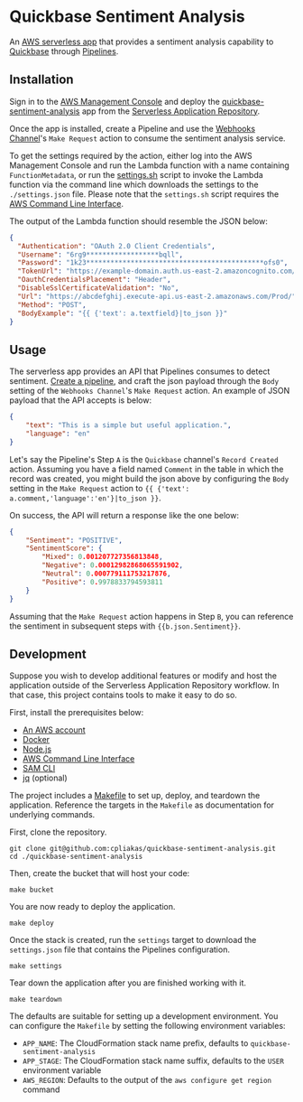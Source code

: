 # Quickbase Sentiment Analysis

An [AWS serverless app](https://docs.aws.amazon.com/serverless-application-model/latest/developerguide/what-is-sam.html) that provides a sentiment analysis capability to [Quickbase](https://www.quickbase.com/) through [Pipelines](https://help.quickbase.com/pipelines/about_quick_base_pipelines.html).

## Installation

Sign in to the [AWS Management Console](https://aws.amazon.com/) and deploy the [quickbase-sentiment-analysis](https://us-east-2.console.aws.amazon.com/lambda/home?region=us-east-2#/create/app?applicationId=arn:aws:serverlessrepo:us-east-2:791865881004:applications/quickbase-sentiment-analysis) app from the [Serverless Application Repository](https://aws.amazon.com/serverless/serverlessrepo/).

Once the app is installed, create a Pipeline and use the [Webhooks Channel](https://help.quickbase.com/pipelines/webhooks_channel.html)'s `Make Request` action to consume the sentiment analysis service.

To get the settings required by the action, either log into the AWS Management Console and run the Lambda function with a name containing `FunctionMetadata`, or run the [settings.sh](settings.sh) script to invoke the Lambda function via the command line which downloads the settings to the `./settings.json` file. Please note that the `settings.sh` script requires the [AWS Command Line Interface](https://docs.aws.amazon.com/cli/latest/userguide/installing.html).

The output of the Lambda function should resemble the JSON below:

```json
{
  "Authentication": "OAuth 2.0 Client Credentials",
  "Username": "6rg9******************bqll",
  "Password": "1k23********************************************ofs0",
  "TokenUrl": "https://example-domain.auth.us-east-2.amazoncognito.com/oauth2/token",
  "OauthCredentialsPlacement": "Header",
  "DisableSslCertificateValidation": "No",
  "Url": "https://abcdefghij.execute-api.us-east-2.amazonaws.com/Prod/",
  "Method": "POST",
  "BodyExample": "{{ {'text': a.textfield}|to_json }}"
}
```

## Usage

The serverless app provides an API that Pipelines consumes to detect sentiment. [Create a pipeline](https://help.quickbase.com/pipelines/creating_pipelines.html), and craft the json payload through the `Body` setting of the `Webhooks Channel`'s `Make Request` action. An example of JSON payload that the API accepts is below:

```json
{
    "text": "This is a simple but useful application.",
    "language": "en"
}
```

Let's say the Pipeline's Step `A` is the `Quickbase` channel's `Record Created` action. Assuming you have a field named `Comment` in the table in which the record was created, you might build the json above by configuring the `Body` setting in the `Make Request` action to `{{ {'text': a.comment,'language':'en'}|to_json }}`.

On success, the API will return a response like the one below:

```json
{
    "Sentiment": "POSITIVE",
    "SentimentScore": {
        "Mixed": 0.001207727356813848,
        "Negative": 0.00012982868065591902,
        "Neutral": 0.000779111753217876,
        "Positive": 0.9978833794593811
    }
}
```

Assuming that the `Make Request` action happens in Step `B`, you can reference the sentiment in subsequent steps with `{{b.json.Sentiment}}`.

## Development

Suppose you wish to develop additional features or modify and host the application outside of the Serverless Application Repository workflow. In that case, this project contains tools to make it easy to do so.

First, install the prerequisites below:

* [An AWS account](https://aws.amazon.com/)
* [Docker](https://docs.docker.com/install)
* [Node.js](https://nodejs.org/en/download/)
* [AWS Command Line Interface](https://docs.aws.amazon.com/cli/latest/userguide/installing.html)
* [SAM CLI](https://aws.amazon.com/serverless/sam/)
* [jq](https://stedolan.github.io/jq/) (optional)

The project includes a [Makefile](Makefile) to set up, deploy, and teardown the application. Reference the targets in the `Makefile` as documentation for underlying commands.

First, clone the repository.

```
git clone git@github.com:cpliakas/quickbase-sentiment-analysis.git
cd ./quickbase-sentiment-analysis
```

Then, create the bucket that will host your code:

```
make bucket
```

You are now ready to deploy the application.

```
make deploy
```

Once the stack is created, run the `settings` target to download the `settings.json` file that contains the Pipelines configuration.

```
make settings
```

Tear down the application after you are finished working with it.

```
make teardown
```

The defaults are suitable for setting up a development environment. You can configure the `Makefile` by setting the following environment variables:

* `APP_NAME`: The CloudFormation stack name prefix, defaults to `quickbase-sentiment-analysis`
* `APP_STAGE`: The CloudFormation stack name suffix, defaults to the `USER` environment variable
* `AWS_REGION`: Defaults to the output of the `aws configure get region` command
